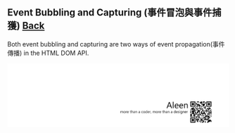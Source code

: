 ## Event Bubbling and Capturing (事件冒泡與事件捕獲) [Back](./../JavaScript.md)

Both event bubbling and capturing are two ways of event propagation(事件傳播) in the HTML DOM API.

<a href="http://aleen42.github.io/" target="_blank" ><img src="./../../../pic/tail.gif"></a>